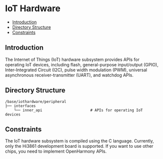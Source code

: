 # IoT Hardware<a name="EN-US_TOPIC_0000001117425053"></a>

-   [Introduction](#section11660541593)
-   [Directory Structure](#section1464106163817)
-   [Constraints](#section1718733212019)

## Introduction<a name="section11660541593"></a>

The Internet of Things \(IoT\) hardware subsystem provides APIs for operating IoT devices, including flash, general-purpose input/output \(GPIO\), Inter-Integrated Circuit \(I2C\), pulse width modulation \(PWM\), universal asynchronous receiver-transmitter \(UART\), and watchdog APIs.

## Directory Structure<a name="section1464106163817"></a>

```
/base/iothardware/peripheral
├── interfaces
    └── inner_api                      # APIs for operating IoT devices
```

## Constraints<a name="section1718733212019"></a>

The IoT hardware subsystem is compiled using the C language. Currently, only the Hi3861 development board is supported. If you want to use other chips, you need to implement OpenHarmony APIs.

